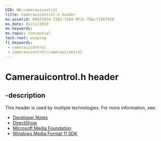 ```yaml
---
UID: NA:camerauicontrol
title: Camerauicontrol.h header
ms.assetid: 09675054-7282-316d-9f3c-f0acf1007928
ms.date: 01/11/2019
ms.keywords: 
ms.topic: conceptual
tech.root: winprog
f1_keywords:
 - camerauicontrol
 - camerauicontrol/camerauicontrol
---
```


# Camerauicontrol.h header


## -description

This header is used by multiple technologies. For more information, see:

- [Developer Notes](../_winprog/index.md)
- [DirectShow](../_dshow/index.md)
- [Microsoft Media Foundation](../_mf/index.md)
- [Windows Media Format 11 SDK](../_wmformat/index.md)

